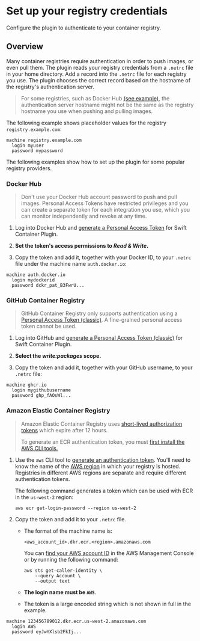 # Set up your registry credentials

Configure the plugin to authenticate to your container registry.

## Overview

Many container registries require authentication in order to push images, or even pull them.
The plugin reads your registry credentials from a `.netrc` file in your home directory.
Add a record into the `.netrc` file for each registry you use.
The plugin chooses the correct record based on the hostname of the registry's authentication server.

> For some registries, such as Docker Hub [(see example)](<doc:#Docker-Hub>), the authentication server hostname might not be the same as the registry hostname you use when pushing and pulling images.

The following example shows placeholder values for the registry `registry.example.com`:

```
machine registry.example.com
  login myuser
  password mypassword
```

The following examples show how to set up the plugin for some popular registry providers.

### Docker Hub

> Don't use your Docker Hub account password to push and pull images.
> Personal Access Tokens have restricted privileges and you can create a separate token for each integration you use, which you can monitor independently and revoke at any time.

1. Log into Docker Hub and [generate a Personal Access Token](https://docs.docker.com/security/for-developers/access-tokens/) for Swift Container Plugin.

2. **Set the token's access permissions to *Read & Write*.**

3. Copy the token and add it, together with your Docker ID, to your `.netrc` file under the machine name `auth.docker.io`:

```
machine auth.docker.io
  login mydockerid
  password dckr_pat_B3FwrU...
```

### GitHub Container Registry

> GitHub Container Registry only supports authentication using a [Personal Access Token (classic)](https://docs.github.com/en/packages/working-with-a-github-packages-registry/working-with-the-container-registry#authenticating-to-the-container-registry).
> A fine-grained personal access token cannot be used.

1. Log into GitHub and [generate a Personal Access Token (classic)](https://docs.github.com/en/authentication/keeping-your-account-and-data-secure/managing-your-personal-access-tokens#creating-a-personal-access-token-classic) for Swift Container Plugin.

2. **Select the *write:packages* scope.**

3. Copy the token and add it, together with your GitHub username, to your `.netrc` file:

```
machine ghcr.io
  login mygithubusername
  password ghp_fAOsWl...
```

### Amazon Elastic Container Registry

> Amazon Elastic Container Registry uses [short-lived authorization tokens](https://docs.aws.amazon.com/AmazonECR/latest/userguide/registry_auth.html#registry-auth-token) which expire after 12 hours.
>
> To generate an ECR authentication token, you must [first install the AWS CLI tools.](https://docs.aws.amazon.com/cli/latest/userguide/getting-started-install.html)

1. Use the `aws` CLI tool to [generate an authentication token](https://docs.aws.amazon.com/AmazonECR/latest/userguide/registry_auth.html#registry-auth-token).
You'll need to know the name of the [AWS region](https://docs.aws.amazon.com/global-infrastructure/latest/regions/aws-regions.html) in which your registry is hosted.
Registries in different AWS regions are separate and require different authentication tokens.

    The following command generates a token which can be used with ECR in the `us-west-2` region:
    ```
    aws ecr get-login-password --region us-west-2
    ```

2. Copy the token and add it to your `.netrc` file.
    * The format of the machine name is:

        ```
        <aws_account_id>.dkr.ecr.<region>.amazonaws.com
        ```

      You can [find your AWS account ID](https://docs.aws.amazon.com/accounts/latest/reference/manage-acct-identifiers.html) in the AWS Management Console or by running the following command:
        ```
        aws sts get-caller-identity \
            --query Account \
            --output text
        ```
    * **The login name must be `AWS`**.
    * The token is a large encoded string which is not shown in full in the example.

```
machine 123456789012.dkr.ecr.us-west-2.amazonaws.com
  login AWS
  password eyJwYXlsb2FkIj...
```
